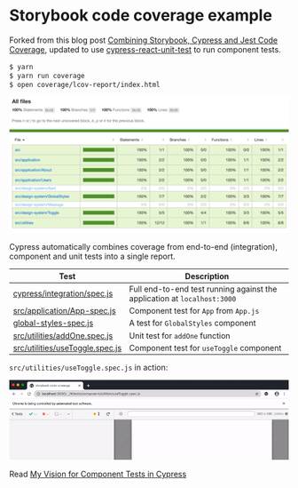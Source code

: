 # Storybook code coverage example

Forked from this blog post [Combining Storybook, Cypress and Jest Code Coverage](https://dev.to/penx/combining-storybook-cypress-and-jest-code-coverage-4pa5), updated to use [cypress-react-unit-test](https://github.com/bahmutov/cypress-react-unit-test) to run component tests.

```shell
$ yarn
$ yarn run coverage
$ open coverage/lcov-report/index.html
```

![Coverage](images/coverage.png)

Cypress automatically combines coverage from end-to-end (integration), component and unit tests into a single report.

Test | Description
--- | ---
[cypress/integration/spec.js](cypress/integration/spec.js) | Full end-to-end test running against the application at `localhost:3000`
[src/application/App-spec.js](src/application/App-spec.js) | Component test for `App` from `App.js`
[global-styles-spec.js](src/design-system/GlobalStyles/global-styles-spec.js) | A test for `GlobalStyles` component
[src/utilities/addOne.spec.js](src/utilities/addOne.spec.js) | Unit test for `addOne` function
[src/utilities/useToggle.spec.js](src/utilities/useToggle.spec.js) | Component test for `useToggle` component

`src/utilities/useToggle.spec.js` in action:

![useToggle component test](images/useToggle.gif)

Read [My Vision for Component Tests in Cypress](https://glebbahmutov.com/blog/my-vision-for-component-tests/)
